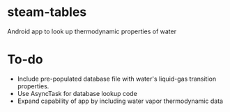 steam-tables
============

Android app to look up thermodynamic properties of water

To-do
=====

- Include pre-populated database file with water's liquid-gas
transition properties.
- Use AsyncTask for database lookup code
- Expand capability of app by including water vapor thermodynamic data
